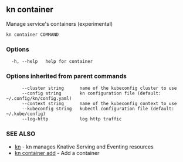 ## kn container

Manage service's containers (experimental)

```
kn container COMMAND
```

### Options

```
  -h, --help   help for container
```

### Options inherited from parent commands

```
      --cluster string      name of the kubeconfig cluster to use
      --config string       kn configuration file (default: ~/.config/kn/config.yaml)
      --context string      name of the kubeconfig context to use
      --kubeconfig string   kubectl configuration file (default: ~/.kube/config)
      --log-http            log http traffic
```

### SEE ALSO

* [kn](kn.md)	 - kn manages Knative Serving and Eventing resources
* [kn container add](kn_container_add.md)	 - Add a container

